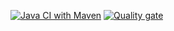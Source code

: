 [![Java CI with Maven](https://github.com/renansouza-dev/folio-app-backends/actions/workflows/maven.yml/badge.svg?branch=develop)](https://github.com/renansouza-dev/folio-app-backends/actions/workflows/maven.yml)
[![Quality gate](https://sonarcloud.io/api/project_badges/quality_gate?project=renansouza-dev_folio-app-backends)](https://sonarcloud.io/summary/new_code?id=renansouza-dev_folio-app-backends)
